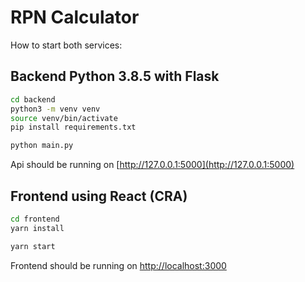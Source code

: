 # RPN Calculator

How to start both services:

## Backend Python 3.8.5 with Flask

```bash
cd backend
python3 -m venv venv 
source venv/bin/activate
pip install requirements.txt

python main.py
```

Api should be running on [http://127.0.0.1:5000](http://127.0.0.1:5000)

## Frontend using React (CRA)

```bash
cd frontend
yarn install

yarn start
```

Frontend should be running on [http://localhost:3000](http://localhost:3000)

